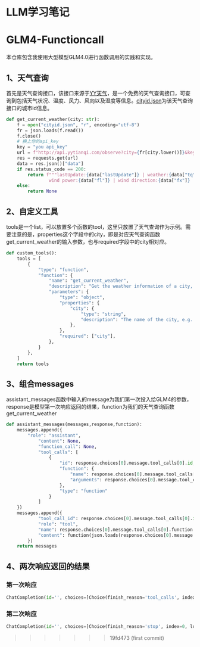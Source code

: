 
# LLM学习笔记

# GLM4-Functioncall
本仓库包含我使用大型模型GLM4.0进行函数调用的实践和实现。

## 1、天气查询

首先是天气查询接口，该接口来源于[YY天气](http://www.yytianqi.com/api.html)，是一个免费的天气查询接口，可查询到包括天气状况、温度、风力、风向以及湿度等信息。[cityid.json](https://github.com/yaohuang6/GLM4-Functioncall/blob/main/cityid.json)为该天气查询接口的城市id信息。

```python
def get_current_weather(city: str):
    f = open("cityid.json", "r", encoding="utf-8")
    fr = json.loads(f.read())
    f.close()
    # 换上你的api_key
    key = "you api_key"
    url = f"http://api.yytianqi.com/observe?city={fr[city.lower()]}&key={key}"
    res = requests.get(url)
    data = res.json()["data"]
    if res.status_code == 200:
        return f"""lastUpdate:{data["lastUpdate"]} | weather:{data["tq"]} | temperature:{data["qw"]} | 
                wind power:{data["fl"]} | wind direction:{data["fx"]} | humidity:{data["sd"]}"""
    else:
        return None
```

## 2、自定义工具
tools是一个list，可以放置多个函数的tool，这里只放置了天气查询作为示例。需要注意的是，properties这个字段中的city，即是对应天气查询函数get_current_weather的输入参数，也与required字段中的city相对应。

```python
def custom_tools():
    tools = [
        {
            "type": "function",
            "function": {
                "name": "get_current_weather",
                "description": "Get the weather information of a city, automatically inferring the temperature unit from the user's location.",
                "parameters": {
                    "type": "object",
                    "properties": {
                        "city": {
                            "type": "string",
                            "description": "The name of the city, e.g. Guangzhou",
                        },
                    },
                    "required": ["city"],
                },
            }
        },
    ]
    return tools
```

## 3、组合messages
assistant_messages函数中输入的message为我们第一次投入给GLM4的参数，response是模型第一次响应返回的结果，function为我们的天气查询函数get_current_weather
```python
def assistant_messages(messages,response,function):
    messages.append({
        "role": "assistant",
            "content": None,
            "function_call": None,
            "tool_calls": [
                {
                    "id": response.choices[0].message.tool_calls[0].id,
                    "function": {
                        "name": response.choices[0].message.tool_calls[0].function.name,
                        "arguments": response.choices[0].message.tool_calls[0].function.arguments
                    },
                    "type": "function"
                }
            ]
    })
    messages.append({
            "tool_call_id": response.choices[0].message.tool_calls[0].id,
            "role": "tool",
            "name": response.choices[0].message.tool_calls[0].function.name,
            "content": function(json.loads(response.choices[0].message.tool_calls[0].function.arguments).get("city")),
        })
    return messages
```

## 4、两次响应返回的结果
### 第一次响应
```python
ChatCompletion(id='', choices=[Choice(finish_reason='tool_calls', index=0, logprobs=None, message=ChatCompletionMessage(content=None, role='assistant', function_call=None, tool_calls=[ChatCompletionMessageToolCall(id='call_1719904508088', function=Function(arguments='{"city": "Guangzhou"}', name='get_current_weather'), type='function')]))], created=1719904508, model='glm-4', object='chat.completion', system_fingerprint=None, usage=CompletionUsage(completion_tokens=13, prompt_tokens=175, total_tokens=188))

```
### 第二次响应
```python
ChatCompletion(id='', choices=[Choice(finish_reason='stop', index=0, logprobs=None, message=ChatCompletionMessage(content='根据您的查询，我已经获取到了广州当前的天气信息。目前广州的天气状况是阴天，气温为30℃，风力为3-4级，风向为西南风，湿度为80%。这些数据是在2024年7月2日15点08分更新的。希望这个信息对您有所帮助！', role='assistant', function_call=None, tool_calls=None))], created=1719904510, model='glm-4', object='chat.completion', system_fingerprint=None, usage=CompletionUsage(completion_tokens=66, prompt_tokens=233, total_tokens=299))

```
>>>>>>> 19fd473 (first commit)
